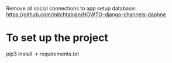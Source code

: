 Remove all social connections to app
setup database: https://github.com/mitchtabian/HOWTO-django-channels-daphne

# To set up the project
pip3 install -r requirements.txt


